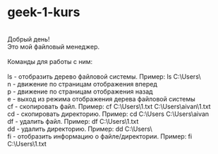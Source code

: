 # geek-1-kurs
<br/>
Добрый день!
<br/>Это мой файловый менеджер.
<br/>
<br/>Команды для работы с ним:
<br/>
<br/>ls - отобразить дерево файловой системы. Пример: ls C:\Users\
  <br/>n - движение по страницам отображения вперед
  <br/>p - движение по страницам отображения назад
  <br/>e - выход из режима отображения дерева файловой системы
<br/>cf - скопировать файл. Пример: cf C:\Users\1.txt C:\Users\aivan\1.txt
<br/>cd - скопировать директорию. Пример: cd C:\Users C:\Users\aivan
<br/>df - удалить файл. Пример: df C:\Users\1.txt
<br/>dd - удалить директорию. Пример: dd C:\Users\
<br/>fi - отобразить информацию о файле/директории. Пример: fi C:\Users\1.txt
